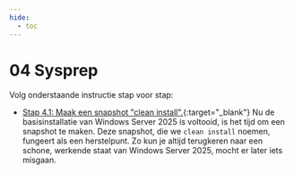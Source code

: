 ```yaml
---
hide:
  - toc
---
```


# 04 Sysprep

Volg onderstaande instructie stap voor stap:

- [Stap 4.1: Maak een snapshot "clean install".](../../howtos/maak-snapshot-windows-server2025-vm-virtualbox-clean/index.md){:target="_blank"} 
Nu de basisinstallatie van Windows Server 2025  is voltooid, is het tijd om een snapshot te maken. Deze snapshot, die we `clean install` noemen, fungeert als een herstelpunt. Zo kun je altijd terugkeren naar een schone, werkende staat van Windows Server 2025, mocht er later iets misgaan.
